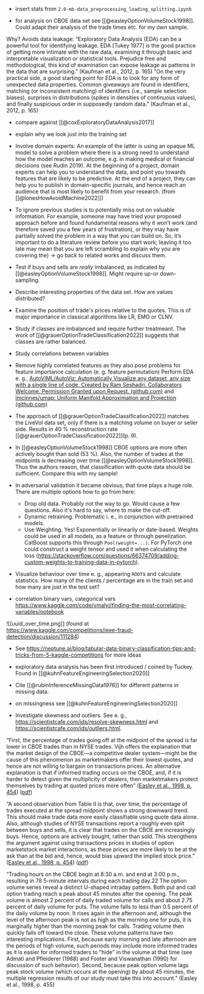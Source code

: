 - insert stats from `2.0-mb-data_preprocessing_loading_splitting.ipynb`

- for analysis on CBOE data set see [[@easleyOptionVolumeStock1998]]. Could adapt their analysis of the trade times etc. for my own sample.

Why? Avoids data leakage: “Exploratory Data Analysis (EDA) can be a powerful tool for identifying leakage. EDA [Tukey 1977] is the good practice of getting more intimate with the raw data, examining it through basic and interpretable visualization or statistical tools. Prejudice free and methodological, this kind of examination can expose leakage as patterns in the data that are surprising.” (Kaufman et al., 2012, p. 165)
“On the very practical side, a good starting point for EDA is to look for any form of unexpected data properties. Common giveaways are found in identifiers, matching (or inconsistent matching) of identifiers (i.e., sample selection biases), surprises in distributions (spikes in densities of continuous values), and finally suspicious order in supposedly random data.” (Kaufman et al., 2012, p. 165)

- compare against [[@coxExploratoryDataAnalysis2017]]
- explain why we look just into the training set

- Involve domain experts: An example of the latter is using an opaque ML model to solve a problem where there is a strong need to understand how the model reaches an outcome, e.g. in making medical or financial decisions (see Rudin 2019). At the beginning of a project, domain experts can help you to understand the data, and point you towards features that are likely to be predictive. At the end of a project, they can help you to publish in domain-specific journals, and hence reach an audience that is most likely to benefit from your research. (from [[@lonesHowAvoidMachine2022]])
- To ignore previous studies is to potentially miss out on valuable information. For example, someone may have tried your proposed approach before and found fundamental reasons why it won’t work (and therefore saved you a few years of frustration), or they may have partially solved the problem in a way that you can build on. So, it’s important to do a literature review before you start work; leaving it too late may mean that you are left scrambling to explain why you are covering the) -> go back to related works and discuss them.

- Test if buys and sells are *really* imbalanced, as indicated by [[@easleyOptionVolumeStock1998]]. Might require up-or down-sampling.

- Describe interesting properties of the data set. How are values distributed?
- Examine the position of trade's prices relative to the quotes. This is of major importance in classical algorithms like LR, EMO or CLNV.
- Study if classes are imbalanced and require further treatmeant. The work of [[@grauerOptionTradeClassification2022]] suggests that classes are rather balanced.
- Study correlations between variables
- Remove highly correlated features as they also pose problems for feature importance calculation (e. g. feature permutation)
Perform EDA e. g., [AutoViML/AutoViz: Automatically Visualize any dataset, any size with a single line of code. Created by Ram Seshadri. Collaborators Welcome. Permission Granted upon Request. (github.com)](https://github.com/AutoViML/AutoViz) and [lmcinnes/umap: Uniform Manifold Approximation and Projection (github.com)](https://github.com/lmcinnes/umap)
- The approach of [[@grauerOptionTradeClassification2022]] matches the LiveVol data set, only if there is a matching volume on buyer or seller side. Results in 40 % reconstruction rate [[@grauerOptionTradeClassification2022]](p. 9). 
- In [[@easleyOptionVolumeStock1998]] CBOE options are more often actively bought than sold (53 %). Also, the number of trades at the midpoints is decreasing over time [[@easleyOptionVolumeStock1998]]. Thus the authors reason, that classification with quote data should be sufficient. Compare this with my sample!
- In adversarial validation it became obvious, that time plays a huge role. There are multiple options how to go from here:
	- Drop old data. Probably not the way to go. Would cause a few questions. Also it's hard to say, where to make the cut-off.
	- Dynamic retraining. Problematic i. e., in conjunction with pretrained models.
	- Use Weighting. Yes! Exponentially or linearily or date-based. Weights could be used in all models, as a feature or through penelization. CatBoost supports this through `Pool(weight=...)`. For PyTorch one could construct a weight tensor and used it when calculating the loss (https://stackoverflow.com/questions/66374709/adding-custom-weights-to-training-data-in-pytorch).

- Visualize behaviour over time e. g., appearing `ROOT`s and calculate statistics. How many of the clients / percentage are in the train set and how many are just in the test set?

- correlation binary vars, categorical vars https://www.kaggle.com/code/vmalyi/finding-the-most-correlating-variables/notebook

![[uuid_over_time.png]]
(found at https://www.kaggle.com/competitions/ieee-fraud-detection/discussion/111284)

- See https://neptune.ai/blog/tabular-data-binary-classification-tips-and-tricks-from-5-kaggle-competitions for more ideas
- exploratory data analysis has been first introduced / coined by Tuckey. Found in [[@kuhnFeatureEngineeringSelection2020]]
- Cite [[@rubinInferenceMissingData1976]] for different patterns in missing data.
- on missingness see [[@kuhnFeatureEngineeringSelection2020]]


- Investigate skewness and outliers. See e. g., https://scientistcafe.com/ids/resolve-skewness.html and https://scientistcafe.com/ids/outliers.html.


“First, the percentage of trades going off at the midpoint of the spread is far lower in CBOE trades than in NYSE trades. Vijh offers the explanation that the market design of the CBOE—a competitive dealer system—might be the cause of this phenomenon as marketmakers offer their lowest quotes, and hence are not willing to bargain on transactions prices. An alternative explanation is that if informed trading occurs on the CBOE, and, if it is harder to detect given the multiplicity of dealers, then marketmakers protect themselves by trading at quoted prices more often” ([Easley et al., 1998, p. 454](zotero://select/library/items/593W67XA)) ([pdf](zotero://open-pdf/library/items/ZBEQIUNK?page=24&annotation=APMBYNEV))

“A second observation from Table II is that, over time, the percentage of trades executed at the spread midpoint shows a strong downward trend. This should make trade data more easily classifiable using quote data alone. Also, although studies of NYSE transactions report a roughly even split between buys and sells, it is clear that trades on the CBOE are increasingly buys. Hence, options are actively bought, rather than sold. This strengthens the argument against using transactions prices in studies of option marketstock market interactions, as these prices are more likely to be at the ask than at the bid and, hence, would bias upward the implied stock price.” ([Easley et al., 1998, p. 454](zotero://select/library/items/593W67XA)) ([pdf](zotero://open-pdf/library/items/ZBEQIUNK?page=24&annotation=2LW9T8MQ))

“Trading hours on the CBOE begin at 8:30 a.m. and end at 3:00 p.m., resulting in 78 5-minute intervals during each trading day.22 The option volume series reveal a distinct U-shaped intraday pattern. Both put and call option trading reach a peak about 45 minutes after the opening. The peak volume is almost 2 percent of daily traded volume for calls and about 2.75 percent of daily volume for puts. The volume falls to less than 0.5 percent of the daily volume by noon. It rises again in the afternoon and, although the level of the afternoon peak is not as high as the morning one for puts, it is marginally higher than the morning peak for calls. Trading volume then quickly falls off toward the close. These volume patterns have two interesting implications. First, because early morning and late afternoon are the periods of high volume, such periods may include more informed trades as it is easier for informed traders to "hide" in the volume at that time (see Admati and Pfleiderer (1988) and Foster and Viswanathan (1990) for discussion of such behavior). Second, because peak option volume lags peak stock volume (which occurs at the opening) by about 45 minutes, the multiple regression results of our study must take this into account.” (Easley et al., 1998, p. 455)

